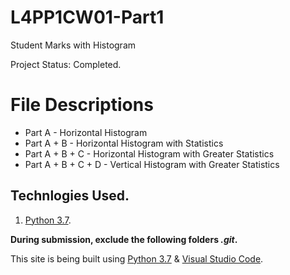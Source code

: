 # L4PP1CW01-Part1
Student Marks with Histogram

Project Status: Completed.

# File Descriptions
+ Part A - Horizontal Histogram
+ Part A + B - Horizontal Histogram with Statistics
+ Part A + B + C - Horizontal Histogram with Greater Statistics
+ Part A + B + C + D - Vertical Histogram with Greater Statistics
## Technlogies Used.
1. [Python 3.7](https://docs.python.org/3/whatsnew/3.7.html).

**During submission, exclude the following folders *.git*.**

This site is being built using [Python 3.7](https://docs.python.org/3/whatsnew/3.7.html) & [Visual Studio Code](https://code.visualstudio.com/).
